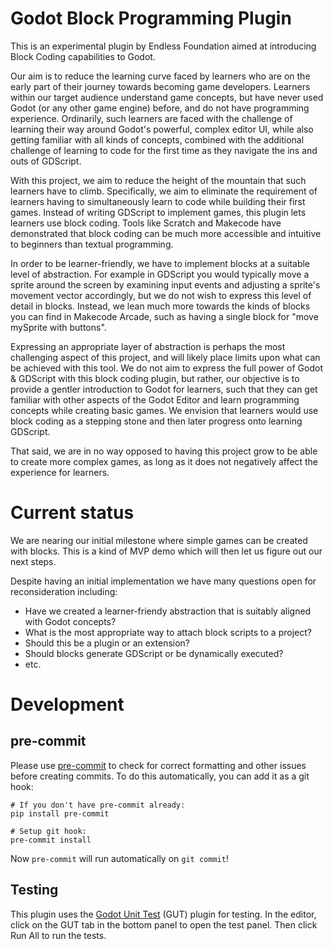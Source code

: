 # Godot Block Programming Plugin

This is an experimental plugin by Endless Foundation aimed at introducing Block Coding capabilities to Godot.

Our aim is to reduce the learning curve faced by learners who are on the early part of their journey towards becoming game developers. Learners within our target audience understand game concepts, but have never used Godot (or any other game engine) before, and do not have programming experience. Ordinarily, such learners are faced with the challenge of learning their way around Godot's powerful, complex editor UI, while also getting familiar with all kinds of concepts, combined with the additional challenge of learning to code for the first time as they navigate the ins and outs of GDScript.

With this project, we aim to reduce the height of the mountain that such learners have to climb. Specifically, we aim to eliminate the requirement of learners having to simultaneously learn to code while building their first games. Instead of writing GDScript to implement games, this plugin lets learners use block coding. Tools like Scratch and Makecode have demonstrated that block coding can be much more accessible and intuitive to beginners than textual programming.

In order to be learner-friendly, we have to implement blocks at a suitable level of abstraction. For example in GDScript you would typically move a sprite around the screen by examining input events and adjusting a sprite's movement vector accordingly, but we do not wish to express this level of detail in blocks. Instead, we lean much more towards the kinds of blocks you can find in Makecode Arcade, such as having a single block for "move mySprite with buttons".

Expressing an appropriate layer of abstraction is perhaps the most challenging aspect of this project, and will likely place limits upon what can be achieved with this tool. We do not aim to express the full power of Godot & GDScript with this block coding plugin, but rather, our objective is to provide a gentler introduction to Godot for learners, such that they can get familiar with other aspects of the Godot Editor and learn programming concepts while creating basic games. We envision that learners would use block coding as a stepping stone and then later progress onto learning GDScript.

That said, we are in no way opposed to having this project grow to be able to create more complex games, as long as it does not negatively affect the experience for learners.

# Current status

We are nearing our initial milestone where simple games can be created with blocks. This is a kind of MVP demo which will then let us figure out our next steps.

Despite having an initial implementation we have many questions open for reconsideration including:
- Have we created a learner-friendy abstraction that is suitably aligned with Godot concepts?
- What is the most appropriate way to attach block scripts to a project?
- Should this be a plugin or an extension?
- Should blocks generate GDScript or be dynamically executed?
- etc.

# Development

## pre-commit

Please use [pre-commit](https://pre-commit.com/) to check for correct formatting and other issues before creating commits. To do this automatically, you can add it as a git hook:

```
# If you don't have pre-commit already:
pip install pre-commit

# Setup git hook:
pre-commit install
```

Now `pre-commit` will run automatically on `git commit`!

## Testing

This plugin uses the [Godot Unit Test](https://gut.readthedocs.io/en/latest/)
(GUT) plugin for testing. In the editor, click on the GUT tab in the bottom
panel to open the test panel. Then click Run All to run the tests.
